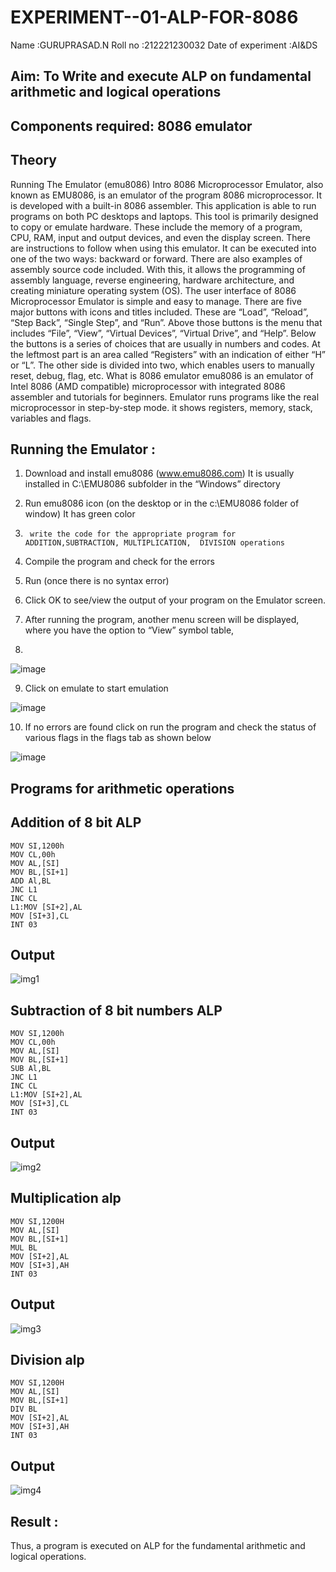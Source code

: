 # EXPERIMENT--01-ALP-FOR-8086
Name :GURUPRASAD.N
Roll no :212221230032
Date of experiment :AI&DS





## Aim: To Write and execute ALP on fundamental arithmetic and logical operations
## Components required: 8086  emulator 
## Theory 
Running The Emulator (emu8086) Intro 8086 Microprocessor Emulator, also known as EMU8086, is an emulator of the program 8086 microprocessor. It is developed with a built-in 8086 assembler. This application is able to run programs on both PC desktops and laptops. This tool is primarily designed to copy or emulate hardware. These include the memory of a program, CPU, RAM, input and output devices, and even the display screen. There are instructions to follow when using this emulator. It can be executed into one of the two ways: backward or forward. There are also examples of assembly source code included. With this, it allows the programming of assembly language, reverse engineering, hardware architecture, and creating miniature operating system (OS). The user interface of 8086 Microprocessor Emulator is simple and easy to manage. There are five major buttons with icons and titles included. These are “Load”, “Reload”, “Step Back”, “Single Step”, and “Run”. Above those buttons is the menu that includes “File”, “View”, “Virtual Devices”, “Virtual Drive”, and “Help”. Below the buttons is a series of choices that are usually in numbers and codes. At the leftmost part is an area called “Registers” with an indication of either “H” or “L”. The other side is divided into two, which enables users to manually reset, debug, flag, etc. What is 8086 emulator emu8086 is an emulator of Intel 8086 (AMD compatible) microprocessor with integrated 8086 assembler and tutorials for beginners. Emulator runs programs like the real microprocessor in step-by-step mode. it shows registers, memory, stack, variables and flags.


 ## Running the Emulator :
1.	Download and install emu8086 (www.emu8086.com) It is usually installed in C:\EMU8086 subfolder in the “Windows” directory
2.	  Run  emu8086 icon (on the desktop or in the c:\EMU8086 folder of window) It has green color 
 
 
3.		write the code for the appropriate program for ADDITION,SUBTRACTION, MULTIPLICATION,  DIVISION operations 

4.	 Compile the program and check for the errors 
5.	Run (once there is no syntax error) 

6.	Click OK to see/view the output of your program on the Emulator screen. 


7.	After running the program, another menu screen will be displayed, where you have the option to “View” symbol table,
8.	 


![image](https://user-images.githubusercontent.com/36288975/189273263-d65baae9-4b8f-4723-afb3-c0ffa4052b04.png)











9.	Click on emulate to start emulation 








![image](https://user-images.githubusercontent.com/36288975/189273273-9bb36ec1-e2e8-4892-8d35-37707332bfdc.png)








10.	If no errors are found click on run the program and check the status of various flags in the flags tab as shown below 






![image](https://user-images.githubusercontent.com/36288975/189273277-113a2a33-4a40-4ff8-95a5-ecd3a1f504fe.png)







## Programs for arithmetic  operations

## Addition  of 8 bit ALP 
~~~
MOV SI,1200h
MOV CL,00h
MOV AL,[SI]
MOV BL,[SI+1]
ADD Al,BL
JNC L1
INC CL
L1:MOV [SI+2],AL
MOV [SI+3],CL
INT 03
~~~
## Output  
 
 ![img1](https://user-images.githubusercontent.com/95342910/194744207-9e27193d-faa9-4e51-96fd-d025debd457a.png)

## Subtraction   of 8 bit numbers  ALP 
~~~
MOV SI,1200h
MOV CL,00h
MOV AL,[SI]
MOV BL,[SI+1]
SUB Al,BL
JNC L1
INC CL
L1:MOV [SI+2],AL
MOV [SI+3],CL
INT 03
~~~~
## Output  

![img2](https://user-images.githubusercontent.com/95342910/194744275-0f0ba16a-3bcc-48f0-9138-8006a2e85c79.png)

## Multiplication alp 
~~~
MOV SI,1200H
MOV AL,[SI]
MOV BL,[SI+1]
MUL BL
MOV [SI+2],AL
MOV [SI+3],AH
INT 03
~~~
## Output  
 
![img3](https://user-images.githubusercontent.com/95342910/194744314-b970bd89-00c9-4f0c-869c-22a20ce33924.png)

## Division alp 
~~~
MOV SI,1200H
MOV AL,[SI]
MOV BL,[SI+1]
DIV BL
MOV [SI+2],AL
MOV [SI+3],AH
INT 03
~~~
## Output  

![img4](https://user-images.githubusercontent.com/95342910/194744344-271e1455-819e-4be0-b96c-661ec25c827b.png)

## Result :
Thus, a program is executed on ALP for the fundamental arithmetic and logical operations.








